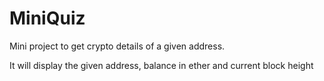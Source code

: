 # MiniQuiz
Mini project to get crypto details of a given address.

It will display the given address, balance in ether and current block height
